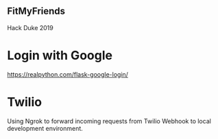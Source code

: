 ## FitMyFriends
Hack Duke 2019

# Login with Google
https://realpython.com/flask-google-login/

# Twilio
Using Ngrok to forward incoming requests from Twilio Webhook to local development environment.
